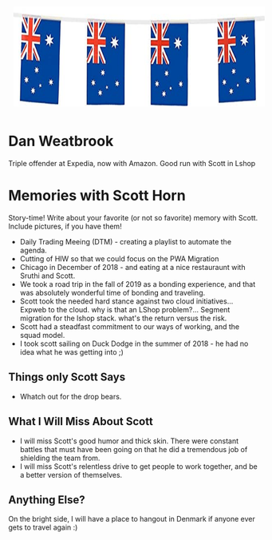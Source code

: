 <img src="images/aussie.jpg" alt="A Flag" style="float:center; margin:10px;" width="100%" height="200"/>

# Dan Weatbrook
Triple offender at Expedia, now with Amazon.  Good run with Scott in Lshop

# Memories with Scott Horn

Story-time! Write about your favorite (or not so favorite) memory with Scott. Include pictures, if you have them!

* Daily Trading Meeing (DTM) - creating a playlist to automate the agenda.
* Cutting of HIW so that we could focus on the PWA Migration
* Chicago in December of 2018 - and eating at a nice restauraunt with Sruthi and Scott.
* We took a road trip in the fall of 2019 as a bonding experience, and that was absolutely wonderful time of bonding and traveling.  
* Scott took the needed hard stance against two cloud initiatives...  Expweb to the cloud.  why is that an LShop problem?...   Segment migration for the lshop stack.  what's the return versus the risk.
* Scott had a steadfast commitment to our ways of working, and the squad model.
* I took scott sailing on Duck Dodge in the summer of 2018 - he had no idea what he was getting into ;)


## Things only Scott Says

- Whatch out for the drop bears.

## What I Will Miss About Scott
- I will miss Scott's good humor and thick skin.  There were constant battles that must have been going on that he did a tremendous job of shielding the team from.
- I will miss Scott's relentless drive to get people to work together, and be a better version of themselves.


## Anything Else?
On the bright side, I will have a place to hangout in Denmark if anyone ever gets to travel again :)
